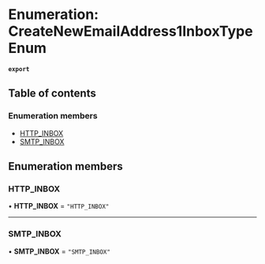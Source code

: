# Enumeration: CreateNewEmailAddress1InboxTypeEnum

**`export`**

## Table of contents

### Enumeration members

- [HTTP\_INBOX](CreateNewEmailAddress1InboxTypeEnum.md#http_inbox)
- [SMTP\_INBOX](CreateNewEmailAddress1InboxTypeEnum.md#smtp_inbox)

## Enumeration members

### HTTP\_INBOX

• **HTTP\_INBOX** = `"HTTP_INBOX"`

___

### SMTP\_INBOX

• **SMTP\_INBOX** = `"SMTP_INBOX"`
